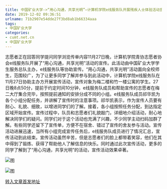 ```yaml
---
title: 中国矿业大学->“用心沟通，共享光明”—计算机学院e线服务队开展残疾人士体验活动宣传活动 | cumt.net.cn
date: 2019-12-02 09:36:51
urlname: 71b2907e54dde27f3bd8ab1b66334aaa
tags: 
- 中国矿业大学
categories:
- cumt.net.cn
- 中国矿业大学
---
```

志愿者正在回答同学提问同学浏览传单内容11月27日晚，计算机学院青协志愿者协会e线服务队开展了“用心沟通，共享光明”活动的宣传。此活动由中国矿业大学学生服务总队主办，e线服务队等协助宣传。“用心沟通，共享光明”活动面向全校师生，范围较广，为了让更多同学了解并参与到此活动中，计算机学院e线服务队在11月27日协助主办方开展宣传活动，宣传对象为梅二楼和竹一楼公寓的学生。27日晚8点50分，提前于约定时间10分钟，e线服务队成员和帮助宣传的志愿者在梅二大厅集合完毕，按照提前通知的安排分成不同的小组。e线服务队成员祁华凯为各个小组分配任务，并讲解了宣传时的注意事项。祁华凯表示，作为宣传人员要有耐心、礼貌、细致，以增进同学们的了解。接着，各小组按照任务分配，到达指定区域开始宣传。宣传过程中，队员和志愿者们礼貌敲门，详细地介绍活动，耐心地解决同学们的疑问。同学们对于这个活动也充满了兴趣，不少同学主动扫码加群了解。有些同学还留下了宣传单，方便不在宿舍、错过了宣传的舍友参与活动。宣传活动进展迅速，当所有小组完成宣传任务后，e线服务队成员进行了情况汇总，宣传活动到此结束。宣传活动虽然辛苦，但是志愿者们的脸上都带着笑容，他们在其中得到了锻炼、获得了帮助他人了解信息的快乐。同时通过此次宣传活动，更多的同学了解到了“用心沟通，共享光明”的活动，宣传活动效果卓著。

![图](http://xwzx.cumt.edu.cn/_upload/article/images/1f/49/ff13e9d04b6fb7c4d90bc43bf14c/4d67687e-b8c5-4b85-bb8f-78e6352fb6cf.jpg)

![图](http://xwzx.cumt.edu.cn/_upload/article/images/1f/49/ff13e9d04b6fb7c4d90bc43bf14c/0ff2c3ee-e35a-4400-9752-0db44733a8d8.jpg)

[转入文章首发地址](http://xwzx.cumt.edu.cn/6c/4c/c523a552012/page.htm)